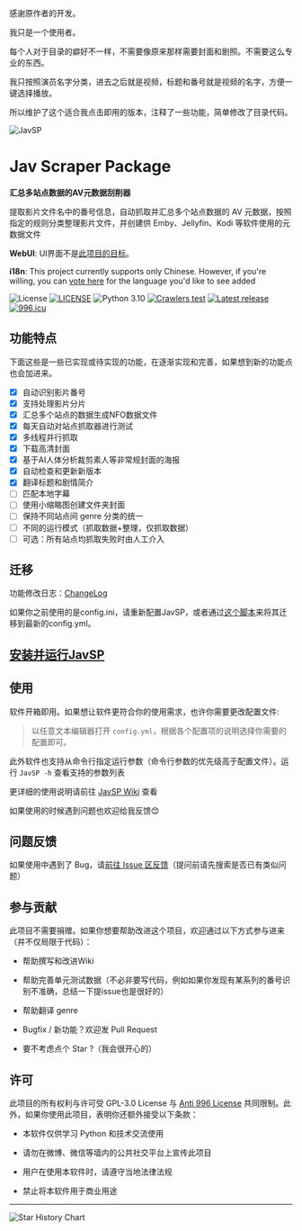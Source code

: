感谢原作者的开发。

我只是一个使用者。

每个人对于目录的癖好不一样，不需要像原来那样需要封面和剧照。不需要这么专业的东西。

我只按照演员名字分类，进去之后就是视频，标题和番号就是视频的名字，方便一键选择播放。

所以维护了这个适合我点击即用的版本，注释了一些功能，简单修改了目录代码。



![JavSP](./image/JavSP.svg)

# Jav Scraper Package

**汇总多站点数据的AV元数据刮削器**

提取影片文件名中的番号信息，自动抓取并汇总多个站点数据的 AV 元数据，按照指定的规则分类整理影片文件，并创建供 Emby、Jellyfin、Kodi 等软件使用的元数据文件

**WebUI**: UI界面不是[此项目的目标](https://github.com/Yuukiy/JavSP/issues/148)。

**i18n**: This project currently supports only Chinese. However, if you're willing, you can [vote here](https://github.com/Yuukiy/JavSP/discussions/157) for the language you'd like to see added

![License](https://img.shields.io/github/license/Yuukiy/JavSP)
[![LICENSE](https://img.shields.io/badge/license-Anti%20996-blue.svg)](https://github.com/996icu/996.ICU/blob/master/LICENSE)
![Python 3.10](https://img.shields.io/badge/python-3.10-green.svg)
[![Crawlers test](https://img.shields.io/github/actions/workflow/status/Yuukiy/JavSP/test-web-funcs.yml?label=crawlers%20test)](https://github.com/Yuukiy/JavSP/actions/workflows/test-web-funcs.yml)
[![Latest release](https://img.shields.io/github/v/release/Yuukiy/JavSP)](https://github.com/Yuukiy/JavSP/releases/latest)
[![996.icu](https://img.shields.io/badge/link-996.icu-red.svg)](https://996.icu)
## 功能特点

下面这些是一些已实现或待实现的功能，在逐渐实现和完善，如果想到新的功能点也会加进来。

- [x] 自动识别影片番号
- [x] 支持处理影片分片
- [x] 汇总多个站点的数据生成NFO数据文件
- [x] 每天自动对站点抓取器进行测试
- [x] 多线程并行抓取
- [x] 下载高清封面
- [x] 基于AI人体分析裁剪素人等非常规封面的海报
- [x] 自动检查和更新新版本
- [x] 翻译标题和剧情简介
- [ ] 匹配本地字幕
- [ ] 使用小缩略图创建文件夹封面
- [ ] 保持不同站点间 genre 分类的统一
- [ ] 不同的运行模式（抓取数据+整理，仅抓取数据）
- [ ] 可选：所有站点均抓取失败时由人工介入

## 迁移

功能修改日志：[ChangeLog](./CHANGELOG.md)

如果你之前使用的是config.ini，请重新配置JavSP，或者通过[这个脚本](./tools/config_migration.py)来将其迁移到最新的config.yml。

## [安装并运行JavSP](https://github.com/Yuukiy/JavSP/wiki/%E5%AE%89%E8%A3%85%E5%B9%B6%E8%BF%90%E8%A1%8CJavSP)

## 使用

软件开箱即用。如果想让软件更符合你的使用需求，也许你需要更改配置文件:

> 以任意文本编辑器打开 ```config.yml```，根据各个配置项的说明选择你需要的配置即可。

此外软件也支持从命令行指定运行参数（命令行参数的优先级高于配置文件）。运行 ```JavSP -h``` 查看支持的参数列表

更详细的使用说明请前往 [JavSP Wiki](https://github.com/Yuukiy/JavSP/wiki) 查看

如果使用的时候遇到问题也欢迎给我反馈😊

## 问题反馈

如果使用中遇到了 Bug，请[前往 Issue 区反馈](https://github.com/Yuukiy/JavSP/issues)（提问前请先搜索是否已有类似问题）


## 参与贡献

此项目不需要捐赠。如果你想要帮助改进这个项目，欢迎通过以下方式参与进来（并不仅局限于代码）：

- 帮助撰写和改进Wiki

- 帮助完善单元测试数据（不必非要写代码，例如如果你发现有某系列的番号识别不准确，总结一下提issue也是很好的）

- 帮助翻译 genre

- Bugfix / 新功能？欢迎发 Pull Request

- 要不考虑点个 Star ?（我会很开心的）


## 许可

此项目的所有权利与许可受 GPL-3.0 License 与 [Anti 996 License](https://github.com/996icu/996.ICU/blob/master/LICENSE_CN) 共同限制。此外，如果你使用此项目，表明你还额外接受以下条款：

- 本软件仅供学习 Python 和技术交流使用

- 请勿在微博、微信等墙内的公共社交平台上宣传此项目

- 用户在使用本软件时，请遵守当地法律法规

- 禁止将本软件用于商业用途


---

![Star History Chart](https://api.star-history.com/svg?repos=Yuukiy/JavSP&type=Date)
